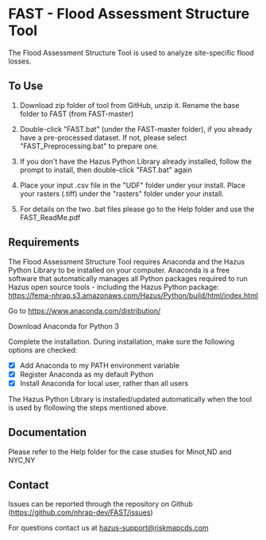 # FAST - Flood Assessment Structure Tool

The Flood Assessment Structure Tool is used to analyze site-specific flood losses.

## To Use

1. Download zip folder of tool from GitHub, unzip it. Rename the base folder to FAST (from FAST-master)

2. Double-click "FAST.bat" (under the FAST-master folder), if you already have a pre-processed dataset. If not, please select "FAST_Preprocessing.bat" to prepare one.

3. If you don't have the Hazus Python Library already installed, follow the prompt to install, then double-click "FAST.bat" again

4. Place your input .csv file in the "UDF" folder under your install. Place your rasters (.tiff) under the "rasters" folder under your install.

4. For details on the two .bat files please go to the Help folder and use the FAST_ReadMe.pdf

## Requirements

The Flood Assessment Structure Tool requires Anaconda and the Hazus Python Library to be installed on your computer. Anaconda is a free software that automatically manages all Python packages required to run Hazus open source tools - including the Hazus Python package: https://fema-nhrap.s3.amazonaws.com/Hazus/Python/build/html/index.html

Go to https://www.anaconda.com/distribution/

Download Anaconda for Python 3

Complete the installation. During installation, make sure the following options are checked:

 -[x] Add Anaconda to my PATH environment variable
 -[x] Register Anaconda as my default Python
 -[x] Install Anaconda for local user, rather than all users
 
 The Hazus Python Library is installed/updated automatically when the tool is used by flollowing the steps mentioned above.

## Documentation

Please refer to the Help folder for the case studies for Minot,ND and NYC,NY

## Contact

Issues can be reported through the repository on Github (https://github.com/nhrap-dev/FAST/issues)

For questions contact us at hazus-support@riskmapcds.com
